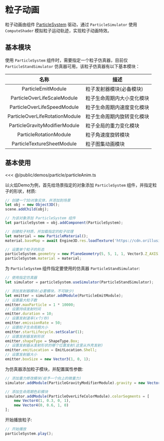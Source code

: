 # 粒子动画
粒子动画由组件 [ParticleSystem](/api/classes/ParticleSystem) 驱动，通过 `ParticleSimulator` 使用 `ComputeShader` 模拟粒子运动轨迹，实现粒子动画特效。

## 基本模块
使用 `ParticleSystem` 组件时，需要指定一个粒子仿真器，目前仅 `ParticleStandSimulator` 仿真器可用，该粒子仿真器有以下基本模块：

| 名称 | 描述 |
| :---: | --- |
| ParticleEmitModule | 粒子发射器模块(必备模块) |
| ParticleOverLifeScaleModule | 粒子生命周期内大小变化模块 |
| ParticleOverLifeSpeedModule | 粒子生命周期内速度变化模块 |
| ParticleOverLifeRotationModule | 粒子生命周期内旋转变化模块 |
| ParticleGravityModifierModule | 粒子全局的重力变化模块 |
| ParticleRotationModule | 粒子角速度旋转模块 |
| ParticleTextureSheetModule | 粒子图集动画模块 |

## 基本使用
<Demo :height="500" src="/demos/particle/particleAnim.ts"></Demo>

<<< @/public/demos/particle/particleAnim.ts

以火焰Demo为例，首先给场景指定的对象添加 `ParticleSystem` 组件，并指定粒子的形状，材质:
```ts
// 创建一个3D对象实体，并添加到场景
let obj = new Object3D();
scene.addChild(obj);

// 为该对象添加 ParticleSystem 组件
let particleSystem = obj.addComponent(ParticleSystem);

// 创建粒子材质，并加载指定的粒子纹理
let material = new ParticleMaterial();
material.baseMap = await Engine3D.res.loadTexture('https://cdn.orillusion.com/particle/fx_a_glow_003.png');

// 设置单个粒子的形态
particleSystem.geometry = new PlaneGeometry(5, 5, 1, 1, Vector3.Z_AXIS);
particleSystem.material = material;

```

为 `ParticleSystem` 组件指定要使用的仿真器 `ParticleStandSimulator`:
```ts
// 使用指定仿真器
let simulator = particleSystem.useSimulator(ParticleStandSimulator);

// 添加发射器模块(必要模块，不可缺少)
let emitter = simulator.addModule(ParticleEmitModule);
// 设置最大粒子数
emitter.maxParticle = 1 * 10000;
// 设置持续发射时间
emitter.duration = 10;
// 设置发射速率(x个/秒)
emitter.emissionRate = 50;
// 设置粒子生命周期大小
emitter.startLifecycle.setScalar(1);
// 设置发射器发射形状
emitter.shapeType = ShapeType.Box;
// 设置发射器从发射形状的哪个位置发射(这里从外壳发射)
emitter.emitLocation = EmitLocation.Shell;
// 设置发射器大小
emitter.boxSize = new Vector3(1, 0, 1);
```

为仿真器添加粒子模块，并配置属性参数:
```ts
// 添加重力修改模块(给予一个向上的微重力)
simulator.addModule(ParticleGravityModifierModule).gravity = new Vector3(0, 0.2, 0);

// 添加生命周期色彩模块
simulator.addModule(ParticleOverLifeColorModule).colorSegments = [
    new Vector4(1, 0.3, 0, 1),
    new Vector4(0, 0.6, 1, 0)
];
```

开始播放粒子:
```ts
// 开始播放
particleSystem.play();
```
